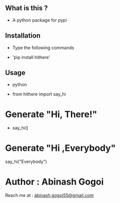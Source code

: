 ## What is this ?

* A python package for pypi

## Installation

* Type the following commands

* 'pip install hithere'


## Usage

* python

* from hithere import say_hi


# Generate "Hi, There!"

* say_hi()

# Generate "Hi ,Everybody"

say_hi("Everybody")


# Author : Abinash Gogoi

Reach me at : abinash.gogoi55@gmail.com
 

